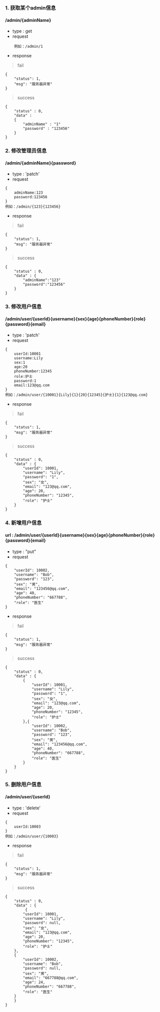 ### 1. 获取某个admin信息
#### /admin/{adminName}
- type : get
- request
```
    例如：/admin/1
```
- response
> fail
```
{
    "status": 1,
    "msg": "服务器异常"
}

```
> success
```
{
    "status" : 0,
    "data" : 
    {
        "adminName" : "1"
        "password" : "123456"
    }
}
```
### 2. 修改管理员信息
#### /admin/{adminName}{password}
- type : 'patch'
- request
```
{
    adminName:123
    password:123456
}
例如：/admin/{123}{123456}
```
- response
> fail
```
{
    "status": 1,
    "msg": "服务器异常"
}
```
> success
```
{
    "status" : 0,
    "data" : {
        "adminName":"123"
        "password":"123456"
    }
}
```

### 3. 修改用户信息
#### /admin/user/{userId}{username}{sex}{age}{phoneNumber}{role}{password}{email}
- type : 'patch'
- request
```
{
    userId:10001
    username:Lily
    sex:1
    age:20
    phoneNumber:12345
    role:护士
    password:1
    email:123@qq.com
}
例如：/admin/user/{10001}{Lily}{1}{20}{12345}{护士}{1}{123@qq.com}
```
- response
> fail
```
{
    "status": 1,
    "msg": "服务器异常"
}
```
> success
```
{
    "status" : 0,
    "data" : {
        "userId": 10001,
        "username": "Lily",
        "password": "1",
        "sex": "女",
        "email": "123@qq.com",
        "age": 20,
        "phoneNumber": "12345",
        "role": "护士"
    }
}
```
### 4. 新增用户信息
#### url : /admin/user/{userId}{username}{sex}{age}{phoneNumber}{role}{password}{email}
- type : "put"
- request
```
{
    "userId": 10002,
    "username": "Bob",
    "password": "123",
    "sex": "男",
    "email": "123456@qq.com",
    "age": 40,
    "phoneNumber": "667788",
    "role": "医生"
}
```
- response
> fail
```
{
    "status": 1,
    "msg": "服务器异常"
}
```
> success
```
{
    "status" : 0,
    "data" : {
        {
            "userId": 10001,
            "username": "Lily",
            "password": "1",
            "sex": "女",
            "email": "123@qq.com",
            "age": 20,
            "phoneNumber": "12345",
            "role": "护士"
        },{
            "userId": 10002,
            "username": "Bob",
            "password": "123",
            "sex": "男",
            "email": "123456@qq.com",
            "age": 40,
            "phoneNumber": "667788",
            "role": "医生"
        }
    }
}
```
### 5. 删除用户信息
#### /admin/user/{userId}
- type : 'delete'
- request
```
{
    userId:10003
}
例如：/admin/user/{10003}
```
- response
> fail
```
{
    "status": 1,
    "msg": "服务器异常"
}
```
> success
```
{
    "status" : 0,
    "data" : {
         {
        "userId": 10001,
        "username": "Lily",
        "password": null,
        "sex": "女",
        "email": "123@qq.com",
        "age": 20,
        "phoneNumber": "12345",
        "role": "护士"
    },
    {
        "userId": 10002,
        "username": "Bob",
        "password": null,
        "sex": "男",
        "email": "667788@qq.com",
        "age": 24,
        "phoneNumber": "667788",
        "role": "医生"
    }
    }
}
```
